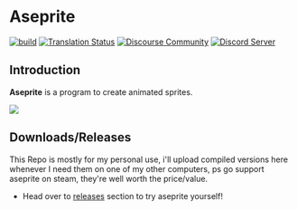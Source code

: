 # Aseprite

[![build](https://github.com/aseprite/aseprite/actions/workflows/build.yml/badge.svg)](https://github.com/aseprite/aseprite/actions/workflows/build.yml)
[![Translation Status](https://hosted.weblate.org/widget/aseprite/aseprite/svg-badge.svg)](https://hosted.weblate.org/engage/aseprite/)
[![Discourse Community](https://img.shields.io/badge/discourse-community-brightgreen.svg?style=flat)](https://community.aseprite.org/)
[![Discord Server](https://discordapp.com/api/guilds/324979738533822464/embed.png)](https://discord.gg/Yb2CeX8)

## Introduction

**Aseprite** is a program to create animated sprites.

![](https://media4.giphy.com/media/v1.Y2lkPTc5MGI3NjExdmZicTNuNnV4eWo1bDBkYmoyYjlvd2NtNGdrejEwdWgwbW9xeW8xdCZlcD12MV9pbnRlcm5hbF9naWZfYnlfaWQmY3Q9Zw/EDtmGoyeOiHK0lCSe9/giphy.webp)
## Downloads/Releases

This Repo is mostly for my personal use, i'll upload compiled versions here whenever I need them on one of my other computers, ps go support aseprite on steam, they're well worth the price/value.

- Head over to [releases](https://github.com/RedDeveloperCat/aseprite-compiled/releases) section to try aseprite yourself!


